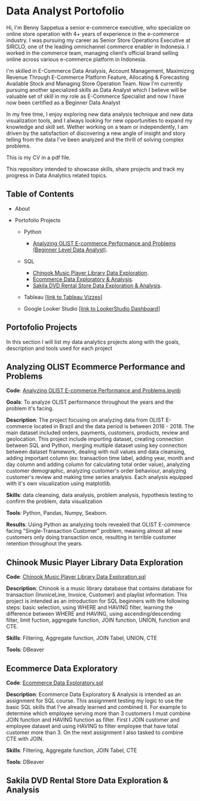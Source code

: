 # Data Analyst Portofolio
Hi, I'm Benny Sappetua a senior e-commerce executive, who specialize on online store operation with 4+ years of experience in the e-commerce industry. I was pursuing my career as Senior Store Operations Executive at SIRCLO, one of the leading omnichannel commerce enabler in Indonesia. I worked in the commerce team, managing client’s official brand selling online across various e-commerce platform in Indonesia.

I'm skilled in E-Commerce Data Analysis, Account Management, Maximizing Revenue Through E-Commerce Platform Feature, Allocating & Forecasting Available Stock and Managing Store Operation Team. Now I'm currently pursuing another specialized skills as Data Analyst which I believe will be valuable set of skill in my role as E-Commerce Specialist and now I have now been certified as a Beginner Data Analyst 

In my free time, I enjoy exploring new data analysis technique and new data visualization tools, and I always looking for new opportunities to expand my knowledge and skill set. Wether working on a team or independently, I am driven by the satisfaction of discovering a new angle of insight and story telling from the data I've been analyzed and the thrill of solving complex problems.

This is my CV in a pdf file.

This repository intended to showcase skills, share projects and track my progress in Data Analytics related topics.

## Table of Contents

- About

- Portofolio Projects
  - Python
    - [Analyzing OLIST E-commerce Performance and Problems (Beginner Level Data Analyst)](#Analyzing-OLIST-Ecommerce-Performance-and-Problems).

  - SQL
    - [Chinook Music Player Library Data Exploration](#Chinook-Music-Player-Library-Data-Exploration).
    - [Ecommerce Data Exploratory & Analysis](#Ecommerce-Data-Exploratory-&-Analysis).
    - [Sakila DVD Rental Store Data Exploration & Analysis](#Sakila-DVD-Rental-Store-Data-Exploration-&-Analysis).
  
  - Tableau [[link to Tableau Vizzes](https://public.tableau.com/app/profile/benny.sappetua/vizzes)]
 
  - Google Looker Studio [[link to LookerStudio Dashboard](https://lookerstudio.google.com/reporting/0472e6cc-860c-4648-9042-28ceeb4e36a7/page/xzDXE)]


## Portofolio Projects
In this section I will list my data analytics projects along with the goals, description and tools used for each project 

## Analyzing OLIST Ecommerce Performance and Problems
__Code__: [Analyzing OLIST E-commerce Performance and Problems.ipynb](https://github.com/bennysappetua/Data-Analyst-Portofolio/blob/c89762ffdc57cfab3b1ad8b791e73022a4d9a30b/OLIST%20E-commerce%20Data%20Analysis.ipynb)

__Goals__: To analyze OLIST performance throughout the years and the problem it's facing.

__Description__: The project focusing on analyzing data from OLIST E-commerce located in Brazil and the data period is between 2016 - 2018. The main dataset included orders, payments, customers, products, review and geolocation. This project include importing dataset, creating connection between SQL and Python, merging multiple dataset using key connection between dataset framework, dealing with null values and data cleansing, adding important column (ex: transaction time label, adding year, month and day column and adding column for calculating total order value), analyzing customer demographic, analyzing customer's order behaviour, analyzing customer's review and making time series analysis. Each analysis equipped with it's own visualization using matplotlib.

__Skills__: data cleansing, data analysis, problem analysis, hypothesis testing to confirm the problem, data visualization

__Tools__: Python, Pandas, Numpy, Seaborn.

__Results__: Using Python as analyzing tools revealed that OLIST E-commerce facing "Single-Transaction Customer" problem, meaning almost all new customers only doing transaction once, resulting in terrible customer retention throughout the years.


     
## Chinook Music Player Library Data Exploration
__Code__: [Chinook Music Player Library Data Exploration.sql](https://github.com/bennysappetua/Data-Analyst-Portofolio/blob/main/Chinook%20Music%20Player%20Library%20Data%20Exploration.sql)

__Description__: Chinook is a music library database that contains database for transaction (InvoiceLine, Invoice, Customer) and playlist information. This project is intended as an introduction for SQL beginners with the following steps: basic selection, using WHERE and HAVING filter, learning the difference between WHERE and HAVING, using ascending/descending filter, limit fuction, aggregate function, JOIN function, UNION, function and CTE.

__Skills__: Filtering, Aggregate function, JOIN Tabel, UNION, CTE

__Tools__: DBeaver

    
## Ecommerce Data Exploratory
__Code__: [Ecommerce Data Exploratory.sql](https://github.com/bennysappetua/Data-Analyst-Portofolio/blob/main/Ecommerce%20Data%20Exploratory%20%26%20Analysis.sql)

__Description__: Ecommerce Data Exploratory & Analysis is intended as an assignment for SQL course. This assignment testing my logic to use the basic SQL skills that I've already learned and combined it. For example to determine which employee serving more than 3 customers I must combine JOIN function and HAVING function as filter. First I JOIN customer and employee dataset and using HAVING to filter employee that have total customer more than 3. On the next assignment I also tasked to combine CTE with JOIN. 

__Skills__: Filtering, Aggregate function, JOIN Tabel, CTE

__Tools__: DBeaver

## Sakila DVD Rental Store Data Exploration & Analysis


